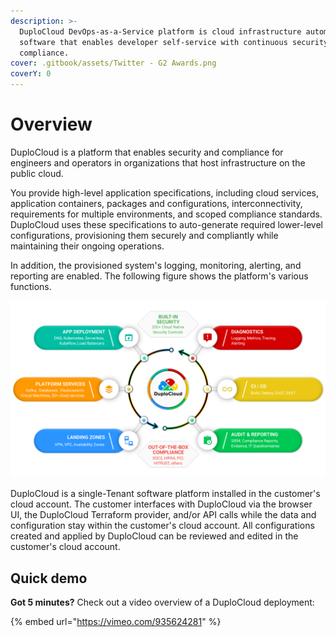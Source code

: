 ```yaml
---
description: >-
  DuploCloud DevOps-as-a-Service platform is cloud infrastructure automation
  software that enables developer self-service with continuous security and
  compliance.
cover: .gitbook/assets/Twitter - G2 Awards.png
coverY: 0
---
```


# Overview

DuploCloud is a platform that enables security and compliance for engineers and operators in organizations that host infrastructure on the public cloud.&#x20;

You provide high-level application specifications, including cloud services, application containers, packages and configurations, interconnectivity, requirements for multiple environments, and scoped compliance standards. DuploCloud uses these specifications to auto-generate required lower-level configurations, provisioning them securely and compliantly while maintaining their ongoing operations.&#x20;

In addition, the provisioned system's logging, monitoring, alerting, and reporting are enabled. The following figure shows the platform's various functions.

![The DuploCloud Platform Features Diagram](.gitbook/assets/one-unified-platform-infographic-1280x720.png)

DuploCloud is a single-Tenant software platform installed in the customer's cloud account. The customer interfaces with DuploCloud via the browser UI, the DuploCloud Terraform provider, and/or API calls while the data and configuration stay within the customer's cloud account. All configurations created and applied by DuploCloud can be reviewed and edited in the customer's cloud account.

## Quick demo

**Got 5 minutes?** Check out a video overview of a DuploCloud deployment:

{% embed url="https://vimeo.com/935624281" %}
